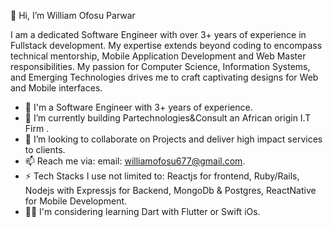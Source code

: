  👋 Hi, I’m William Ofosu Parwar
 
 I am a dedicated Software Engineer with over 3+ years of experience in Fullstack development. 
My expertise extends beyond coding to encompass technical mentorship, Mobile Application Development and Web Master responsibilities. My passion for Computer Science, Information Systems, and Emerging Technologies drives me to craft captivating designs for Web and Mobile interfaces.

- 👀 I'm a Software Engineer with 3+ years of experience.
- 🌱 I’m currently  building Partechnologies&Consult an African origin I.T Firm  .
- 💞️ I’m looking to collaborate on Projects and deliver high impact services to clients.
- 📫 Reach me via: email: williamofosu677@gmail.com.
- ⚡ Tech Stacks I use not limited to: Reactjs for frontend, Ruby/Rails, Nodejs with Expressjs for Backend, MongoDb & Postgres, ReactNative for Mobile Development.
- 🧠🫣 I'm considering learning Dart with Flutter or Swift iOs.

<!---
1253William/1253William is a ✨ special ✨ repository because its `README.md` (this file) appears on your GitHub profile.
You can click the Preview link to take a look at your changes.
--->
